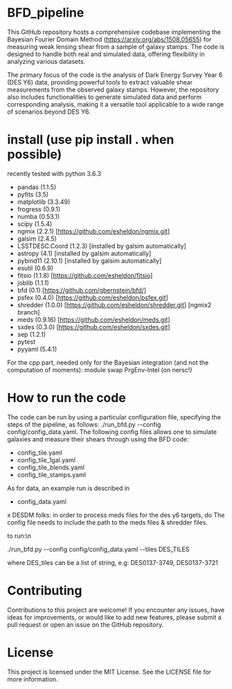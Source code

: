 # BFD_pipeline

This GitHub repository hosts a comprehensive codebase implementing the Bayesian Fourier Domain Method (https://arxiv.org/abs/1508.05655) for measuring weak lensing shear from a sample of galaxy stamps. The code is designed to handle both real and simulated data, offering flexibility in analyzing various datasets.

The primary focus of the code is the analysis of Dark Energy Survey Year 6 (DES Y6) data, providing powerful tools to extract valuable shear measurements from the observed galaxy stamps. However, the repository also includes functionalities to generate simulated data and perform corresponding analysis, making it a versatile tool applicable to a wide range of scenarios beyond DES Y6.



# install (use pip install . when possible)
recently tested with python 3.6.3
- pandas (1.1.5)
- pyfits (3.5)
- matplotlib (3.3.49)
- frogress (0.9.1)
- numba (0.53.1)
- scipy (1.5.4)
- ngmix (2.2.1) [https://github.com/esheldon/ngmix.git]
- galsim (2.4.5)
- LSSTDESC.Coord (1.2.3) [installed by galsim automatically]
- astropy (4.1) [installed by galsim automatically]
- pybind11 (2.10.1) [installed by galsim automatically]
- esutil (0.6.9)
- fitsio (1.1.8) [https://github.com/esheldon/fitsio] 
- joblib (1.1.1)
- bfd (0.1) [https://github.com/gbernstein/bfd/]
- psfex (0.4.0) [https://github.com/esheldon/psfex.git]
- shredder  (1.0.0) [https://github.com/esheldon/shredder.git] [ngmix2 branch]
- meds (0.9.16) [https://github.com/esheldon/meds.git]
- sxdes (0.3.0) [https://github.com/esheldon/sxdes.git]
- sep (1.2.1)
- pytest
- pyyaml (5.4.1)

For the cpp part, needed only for the Bayesian integration (and not the computation of moments):
module swap PrgEnv-Intel (on nersc!)


# How to run the code
The code can be run by using a particular configuration file, specifying the steps of the pipeline, as follows:
./run_bfd.py --config config/config_data.yaml.
The following config files allows one to simulate galaxies and measure their shears through using the BFD code:

- config_tile.yaml
- config_tile_1gal.yaml
- config_tile_blends.yaml
- config_tile_stamps.yaml

As for data, an example run is described in 

- config_data.yaml


 x DESDM folks: in order to process meds files for the des y6 targets, do
The config file needs to include the path to the meds files & shredder files.

to run:\n

./run_bfd.py --config config/config_data.yaml --tiles DES_TILES

where DES_tiles can be a list of string, e.g: DES0137-3749, DES0137-3721


# Contributing
Contributions to this project are welcome! If you encounter any issues, have ideas for improvements, or would like to add new features, please submit a pull request or open an issue on the GitHub repository.

# License
This project is licensed under the MIT License. See the LICENSE file for more information.


